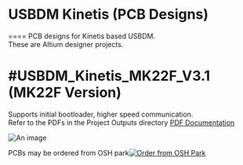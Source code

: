 # USBDM Kinetis (PCB Designs)
====
PCB designs for Kinetis based USBDM.  
These are Altium designer projects.  

#USBDM_Kinetis_MK22F_V3.1 (MK22F Version)  
====
Supports initial bootloader, higher speed communication.  
Refer to the PDFs in the Project Outputs directory 
<a href="https://github.com/podonoghue/usbdm-kinetis/blob/master/Hardware/USBDM_Kinetis_MK22F/Project%20Outputs%20for%20USBDM_Kinetis_MK22F/USBDM_Kinetis_MK22F.PDF">PDF Documentation</img></a>

![An image](https://raw.githubusercontent.com/podonoghue/usbdm-kinetis/master/Hardware/USBDM_Kinetis_MK22F/USBDM_Kinetis_MK22F.png "Board Image")

PCBs may be ordered from OSH park<a href="https://oshpark.com/shared_projects/FUdGzl6k"><img src="https://oshpark.com/assets/badge-5b7ec47045b78aef6eb9d83b3bac6b1920de805e9a0c227658eac6e19a045b9c.png" alt="Order from OSH Park"></img></a>